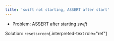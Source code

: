 ```yaml
---
title: 'swift not starting, ASSERT after start'
---
```


-   Problem: ASSERT after starting *swift*

Solution: `resetscreen`{.interpreted-text role="ref"}
